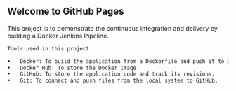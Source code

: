 ## Welcome to GitHub Pages

This project is to demonstrate the continuous integration and delivery by building a Docker Jenkins Pipeline.

```markdown
Tools used in this project

•	Docker: To build the application from a Dockerfile and push it to Docker Hub.
•	Docker Hub: To store the Docker image.
•	GitHub: To store the application code and track its revisions.
•	Git: To connect and push files from the local system to GitHub.

```
